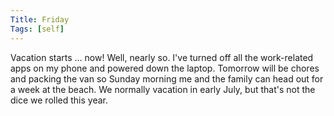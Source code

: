 ```yaml
---
Title: Friday
Tags: [self]
---
```


Vacation starts … now! Well, nearly so. I've turned off all the work-related apps on my phone and powered down the laptop. Tomorrow will be chores and packing the van so Sunday morning me and the family can head out for a week at the beach. We normally vacation in early July, but that's not the dice we rolled this year.

